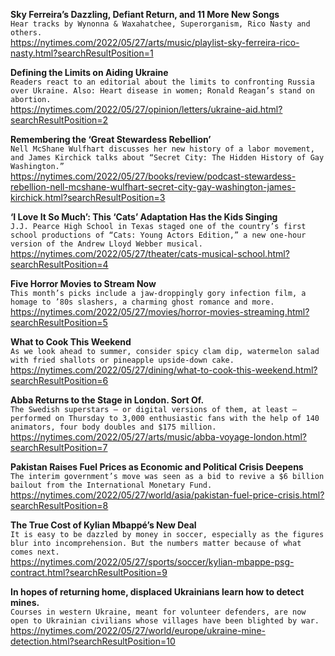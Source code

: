 **Sky Ferreira’s Dazzling, Defiant Return, and 11 More New Songs**\
`Hear tracks by Wynonna & Waxahatchee, Superorganism, Rico Nasty and others.`\
https://nytimes.com/2022/05/27/arts/music/playlist-sky-ferreira-rico-nasty.html?searchResultPosition=1

**Defining the Limits on Aiding Ukraine**\
`Readers react to an editorial about the limits to confronting Russia over Ukraine. Also: Heart disease in women; Ronald Reagan’s stand on abortion.`\
https://nytimes.com/2022/05/27/opinion/letters/ukraine-aid.html?searchResultPosition=2

**Remembering the ‘Great Stewardess Rebellion’**\
`Nell McShane Wulfhart discusses her new history of a labor movement, and James Kirchick talks about “Secret City: The Hidden History of Gay Washington.”`\
https://nytimes.com/2022/05/27/books/review/podcast-stewardess-rebellion-nell-mcshane-wulfhart-secret-city-gay-washington-james-kirchick.html?searchResultPosition=3

**‘I Love It So Much’: This ‘Cats’ Adaptation Has the Kids Singing**\
`J.J. Pearce High School in Texas staged one of the country’s first school productions of “Cats: Young Actors Edition,” a new one-hour version of the Andrew Lloyd Webber musical.`\
https://nytimes.com/2022/05/27/theater/cats-musical-school.html?searchResultPosition=4

**Five Horror Movies to Stream Now**\
`This month’s picks include a jaw-droppingly gory infection film, a homage to ’80s slashers, a charming ghost romance and more.`\
https://nytimes.com/2022/05/27/movies/horror-movies-streaming.html?searchResultPosition=5

**What to Cook This Weekend**\
`As we look ahead to summer, consider spicy clam dip, watermelon salad with fried shallots or pineapple upside-down cake.`\
https://nytimes.com/2022/05/27/dining/what-to-cook-this-weekend.html?searchResultPosition=6

**Abba Returns to the Stage in London. Sort Of.**\
`The Swedish superstars — or digital versions of them, at least — performed on Thursday to 3,000 enthusiastic fans with the help of 140 animators, four body doubles and $175 million.`\
https://nytimes.com/2022/05/27/arts/music/abba-voyage-london.html?searchResultPosition=7

**Pakistan Raises Fuel Prices as Economic and Political Crisis Deepens**\
`The interim government’s move was seen as a bid to revive a $6 billion bailout from the International Monetary Fund.`\
https://nytimes.com/2022/05/27/world/asia/pakistan-fuel-price-crisis.html?searchResultPosition=8

**The True Cost of Kylian Mbappé’s New Deal**\
`It is easy to be dazzled by money in soccer, especially as the figures blur into incomprehension. But the numbers matter because of what comes next.`\
https://nytimes.com/2022/05/27/sports/soccer/kylian-mbappe-psg-contract.html?searchResultPosition=9

**In hopes of returning home, displaced Ukrainians learn how to detect mines.**\
`Courses in western Ukraine, meant for volunteer defenders, are now open to Ukrainian civilians whose villages have been blighted by war.`\
https://nytimes.com/2022/05/27/world/europe/ukraine-mine-detection.html?searchResultPosition=10

